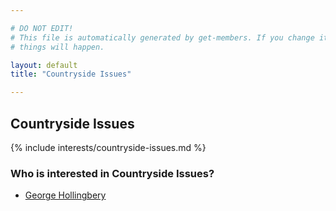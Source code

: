 ```yaml
---

# DO NOT EDIT!
# This file is automatically generated by get-members. If you change it, bad
# things will happen.

layout: default
title: "Countryside Issues"

---
```


## Countryside Issues

{% include interests/countryside-issues.md %}

### Who is interested in Countryside Issues?


* [George Hollingbery](/members/george-hollingbery.html)
